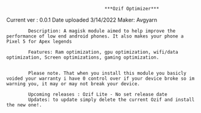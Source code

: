                                        ***Ozif Optimizer***
                                        
  
  Current ver : 0.0.1
  Date uploaded 3/14/2022
  Maker: Avgyarn
  
            Description: A magisk module aimed to help improve the performance of low end android phones. It also makes your phone a Pixel 5 for Apex legends
            
            Features: Ram optimization, gpu optimization, wifi/data optimization, Screen optimizations, gaming optimization.
            
            
            Please note. That when you install this module you basicly voided your warranty i have 0 control over if your device broke so im warning you, it may or may not break your device.
            
            Upcoming releases : Ozif Lite - No set release date
            Updates: to update simply delete the current Ozif and install the new one!.
